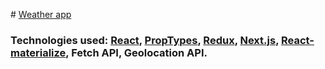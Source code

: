 ﻿﻿# [Weather app]()

### Technologies used: [React](https://reactjs.org/), [PropTypes](https://reactjs.org/docs/typechecking-with-proptypes.html), [Redux](https://redux.js.org/), [Next.js](https://nextjs.org/), [React-materialize](https://material-ui.com), Fetch API, Geolocation API.
